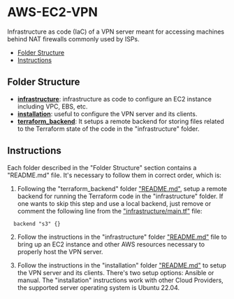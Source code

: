 # AWS-EC2-VPN
Infrastructure as code (IaC) of a VPN server meant for accessing machines behind NAT firewalls commonly used by ISPs.

- [Folder Structure](#folder-structure)
- [Instructions](#instructions)

## Folder Structure

* **[infrastructure](/infrastructure/)**: infrastructure as code to configure an EC2 instance including VPC, EBS, etc.
* **[installation](/installation/)**: useful to configure the VPN server and its clients.
* **[terraform_backend](/terraform_backend/)**: It setups a remote backend for storing files related to the Terraform state of the code in the "infrastructure" folder.

## Instructions

Each folder described in the "Folder Structure" section contains a "README.md" file. It's necessary to follow them in correct order, which is: 

1. Following the "terraform_backend" folder ["README.md"](/terraform_backend/README.md), setup a remote backend for running the Terraform code in the "infrastructure" folder. If one wants to skip this step and use a local backend, just remove or comment the following line from the ["infrastructure/main.tf"](/infrastructure/main.tf) file:

```
  backend "s3" {}
```

2. Follow the instructions in the "infrastructure" folder ["README.md"](/infrastructure/README.md) file to bring up an EC2 instance and other AWS resources necessary to properly host the VPN server.

3. Follow the instructions in the "installation" folder ["README.md"](/installation/README.md) to setup the VPN server and its clients. There's two setup options: Ansible or manual. The "installation" instructions work with other Cloud Providers, the supported server operating system is Ubuntu 22.04.
